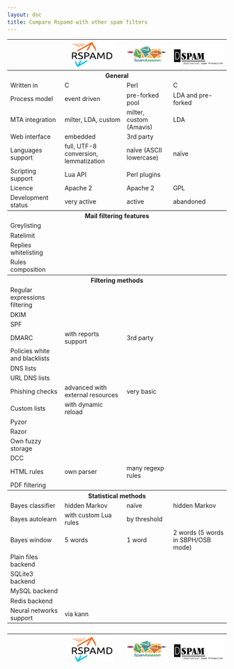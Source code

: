 ```yaml
---
layout: doc
title: Compare Rspamd with other spam filters
---
```


<div class="compare-table">
  <div class="table-responsive">
    <table class="table">
      <thead>
        <tr>
          <th class="col-xs-3"></th>
          <th class="col-xs-3"><img src="img/rspamd_logo_small_black_simple.jpg" class="img-responsive"></th>
          <th class="col-xs-3"><img src="img/spamassassin_logo.jpg" class="img-responsive"></th>
          <th class="col-xs-3"><img src="img/dspam_logo.jpg" class="img-responsive"></th>
        </tr>
      </thead>
      <tbody>
        <tr class="info">
          <th colspan="4">
            General
          </th>
        </tr>
        <tr>
          <td>Written in</td>
          <td>C</td>
          <td>Perl</td>
          <td>C</td>
        </tr>
        <tr>
          <td>Process model</td>
          <td>event driven</td>
          <td>pre-forked pool</td>
          <td>LDA and pre-forked</td>
        </tr>
        <tr>
          <td>MTA integration</td>
          <td>milter, LDA, custom</td>
          <td>milter, custom (Amavis)</td>
          <td>LDA</td>
        </tr>
        <tr>
          <td>Web interface</td>
          <td><span class="glyphicon glyphicon-ok icon-green"></span> embedded</td>
          <td><span class="fa fa-lg fa-question-circle"></span> 3rd party</td>
          <td><span class="glyphicon glyphicon-ok icon-green"></span></td>
        </tr>
        <tr>
          <td>Languages support</td>
          <td><span class="glyphicon glyphicon-ok icon-green"></span> full, UTF-8 conversion, lemmatization</td>
          <td><span class="glyphicon glyphicon-remove icon-red"></span> naïve (ASCII lowercase)</td>
          <td><span class="glyphicon glyphicon-remove icon-red"></span> naïve</td>
        </tr>
        <tr>
          <td>Scripting support</td>
          <td><span class="glyphicon glyphicon-ok icon-green"></span> Lua API</td>
          <td><span class="glyphicon glyphicon-ok icon-green"></span> Perl plugins</td>
          <td><span class="glyphicon glyphicon-remove icon-red"></span></td>
        </tr>
        <tr>
          <td>Licence</td>
          <td>Apache 2</td>
          <td>Apache 2</td>
          <td>GPL</td>
        </tr>
        <tr>
          <td>Development status</td>
          <td><span class="glyphicon glyphicon-ok icon-green"></span> very active</td>
          <td><span class="glyphicon glyphicon-ok icon-green"></span> active</td>
          <td><span class="glyphicon glyphicon-remove icon-red"></span> abandoned</td>
        </tr>
        <tr class="info">
          <th colspan="4">
            Mail filtering features
          </th>
        </tr>
        <tr>
          <td>Greylisting</td>
          <td><span class="glyphicon glyphicon-ok icon-green"></span></td>
          <td><span class="glyphicon glyphicon-remove icon-red"></span></td>
          <td><span class="glyphicon glyphicon-remove icon-red"></span></td>
        </tr>
        <tr>
          <td>Ratelimit</td>
          <td><span class="glyphicon glyphicon-ok icon-green"></span></td>
          <td><span class="glyphicon glyphicon-remove icon-red"></span></td>
          <td><span class="glyphicon glyphicon-remove icon-red"></span></td>
        </tr>
        <tr>
          <td>Replies whitelisting</td>
          <td><span class="glyphicon glyphicon-ok icon-green"></span></td>
          <td><span class="glyphicon glyphicon-remove icon-red"></span></td>
          <td><span class="glyphicon glyphicon-remove icon-red"></span></td>
        </tr>
        <tr>
          <td>Rules composition</td>
          <td><span class="glyphicon glyphicon-ok icon-green"></span></td>
          <td><span class="glyphicon glyphicon-ok icon-green"></span></td>
          <td><span class="glyphicon glyphicon-remove icon-red"></span></td>
        </tr>
        <tr class="info">
          <th colspan="4">
            Filtering methods
          </th>
        </tr>
        <tr>
          <td>Regular expressions filtering</td>
          <td><span class="glyphicon glyphicon-ok icon-green"></span></td>
          <td><span class="glyphicon glyphicon-ok icon-green"></span></td>
          <td><span class="glyphicon glyphicon-remove icon-red"></span></td>
        </tr>
        <tr>
          <td>DKIM</td>
          <td><span class="glyphicon glyphicon-ok icon-green"></span></td>
          <td><span class="glyphicon glyphicon-ok icon-green"></span></td>
          <td><span class="glyphicon glyphicon-remove icon-red"></span></td>
        </tr>
        <tr>
          <td>SPF</td>
          <td><span class="glyphicon glyphicon-ok icon-green"></span></td>
          <td><span class="glyphicon glyphicon-ok icon-green"></span></td>
          <td><span class="glyphicon glyphicon-remove icon-red"></span></td>
        </tr>
        <tr>
          <td>DMARC</td>
          <td><span class="glyphicon glyphicon-ok icon-green"></span> with reports support</td>
          <td><span class="fa fa-lg fa-question-circle"></span> 3rd party</td>
          <td><span class="glyphicon glyphicon-remove icon-red"></span></td>
        </tr>
        <tr>
          <td>Policies white and blacklists</td>
          <td><span class="glyphicon glyphicon-ok icon-green"></span></td>
          <td><span class="glyphicon glyphicon-ok icon-green"></span></td>
          <td><span class="glyphicon glyphicon-remove icon-red"></span></td>
        </tr>
        <tr>
          <td>DNS lists</td>
          <td><span class="glyphicon glyphicon-ok icon-green"></span></td>
          <td><span class="glyphicon glyphicon-ok icon-green"></span></td>
          <td><span class="glyphicon glyphicon-remove icon-red"></span></td>
        </tr>
        <tr>
          <td>URL DNS lists</td>
          <td><span class="glyphicon glyphicon-ok icon-green"></span></td>
          <td><span class="glyphicon glyphicon-ok icon-green"></span></td>
          <td><span class="glyphicon glyphicon-remove icon-red"></span></td>
        </tr>
        <tr>
          <td>Phishing checks</td>
          <td><span class="glyphicon glyphicon-ok icon-green"></span> advanced with external resources</td>
          <td><span class="glyphicon glyphicon-ok icon-green"></span> very basic</td>
          <td><span class="glyphicon glyphicon-remove icon-red"></span></td>
        </tr>
        <tr>
          <td>Custom lists</td>
          <td><span class="glyphicon glyphicon-ok icon-green"></span> with dynamic reload</td>
          <td><span class="glyphicon glyphicon-ok icon-green"></span></td>
          <td><span class="glyphicon glyphicon-remove icon-red"></span></td>
        </tr>
        <tr>
          <td>Pyzor</td>
          <td><span class="glyphicon glyphicon-remove icon-red"></span></td>
          <td><span class="glyphicon glyphicon-ok icon-green"></span></td>
          <td><span class="glyphicon glyphicon-remove icon-red"></span></td>
        </tr>
        <tr>
          <td>Razor</td>
          <td><span class="glyphicon glyphicon-ok icon-green"></span></td>
          <td><span class="glyphicon glyphicon-ok icon-green"></span></td>
          <td><span class="glyphicon glyphicon-remove icon-red"></span></td>
        </tr>
        <tr>
          <td>Own fuzzy storage</td>
          <td><span class="glyphicon glyphicon-ok icon-green"></span></td>
          <td><span class="glyphicon glyphicon-remove icon-red"></span></td>
          <td><span class="glyphicon glyphicon-remove icon-red"></span></td>
        </tr>
        <tr>
          <td>DCC</td>
          <td><span class="glyphicon glyphicon-ok icon-green"></span></td>
          <td><span class="glyphicon glyphicon-ok icon-green"></span></td>
          <td><span class="glyphicon glyphicon-remove icon-red"></span></td>
        </tr>
        <tr>
          <td>HTML rules</td>
          <td><span class="glyphicon glyphicon-ok icon-green"></span> own parser</td>
          <td><span class="glyphicon glyphicon-ok icon-green"></span> many regexp rules</td>
          <td><span class="glyphicon glyphicon-remove icon-red"></span></td>
        </tr>
        <tr>
          <td>PDF filtering</td>
          <td><span class="glyphicon glyphicon-ok icon-green"></span></td>
          <td><span class="glyphicon glyphicon-ok icon-green"></span></td>
          <td><span class="glyphicon glyphicon-remove icon-red"></span></td>
        </tr>
        <tr class="info">
          <th colspan="4">
            Statistical methods
          </th>
        </tr>
        <tr>
          <td>Bayes classifier</td>
          <td><span class="glyphicon glyphicon-ok icon-green"></span> hidden Markov</td>
          <td><span class="glyphicon glyphicon-ok icon-green"></span> naïve</td>
          <td><span class="glyphicon glyphicon-ok icon-green"></span> hidden Markov</td>
        </tr>
        <tr>
          <td>Bayes autolearn</td>
          <td><span class="glyphicon glyphicon-ok icon-green"></span> with custom Lua rules</td>
          <td><span class="glyphicon glyphicon-ok icon-green"></span> by threshold</td>
          <td><span class="glyphicon glyphicon-remove icon-red"></span></td>
        </tr>
        <tr>
          <td>Bayes window</td>
          <td>5 words</td>
          <td>1 word</td>
          <td>2 words (5 words in SBPH/OSB mode)</td>
        </tr>
        <tr>
          <td>Plain files backend</td>
          <td><span class="glyphicon glyphicon-ok icon-green"></span></td>
          <td><span class="glyphicon glyphicon-ok icon-green"></span></td>
          <td><span class="glyphicon glyphicon-ok icon-green"></span></td>
        </tr>
        <tr>
          <td>SQLite3 backend</td>
          <td><span class="glyphicon glyphicon-ok icon-green"></span></td>
          <td><span class="glyphicon glyphicon-ok icon-green"></span></td>
          <td><span class="glyphicon glyphicon-ok icon-green"></span></td>
        </tr>
        <tr>
          <td>MySQL backend</td>
          <td><span class="glyphicon glyphicon-remove icon-red"></span></td>
          <td><span class="glyphicon glyphicon-ok icon-green"></span></td>
          <td><span class="glyphicon glyphicon-ok icon-green"></span></td>
        </tr>
        <tr>
          <td>Redis backend</td>
          <td><span class="glyphicon glyphicon-ok icon-green"></span></td>
          <td><span class="glyphicon glyphicon-ok icon-green"></span></td>
          <td><span class="glyphicon glyphicon-remove icon-red"></span></td>
        </tr>
        <tr>
          <td>Neural networks support</td>
          <td><span class="glyphicon glyphicon-ok icon-green"></span> via kann</td>
          <td><span class="glyphicon glyphicon-remove icon-red"></span></td>
          <td><span class="glyphicon glyphicon-remove icon-red"></span></td>
        </tr>
        <tr class="info">
          <th colspan="4">&nbsp;
          </th>
        </tr>
      </tbody>
      <thead>
        <tr>
          <th></th>
          <th><img src="img/rspamd_logo_small_black_simple.jpg" class="img-responsive"></th>
          <th><img src="img/spamassassin_logo.jpg" class="img-responsive"></th>
          <th><img src="img/dspam_logo.jpg" class="img-responsive"></th>
        </tr>
      </thead>
    </table>
  </div>
</div>
